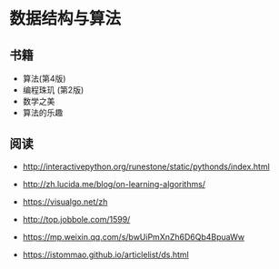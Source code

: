 # 数据结构与算法

## 书籍

- 算法(第4版)
- 编程珠玑 (第2版)
- 数学之美
- 算法的乐趣


## 阅读

- http://interactivepython.org/runestone/static/pythonds/index.html
- http://zh.lucida.me/blog/on-learning-algorithms/
- https://visualgo.net/zh
- http://top.jobbole.com/1599/

- https://mp.weixin.qq.com/s/bwUiPmXnZh6D6Qb4BpuaWw

- https://istommao.github.io/articlelist/ds.html

